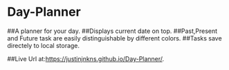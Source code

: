 # Day-Planner
##A planner for your day.
##Displays current date on top.
##Past,Present and Future task are easily distinguishable by different colors.
##Tasks save directely to local storage.

##Live Url at:https://justinjnkns.github.io/Day-Planner/.
